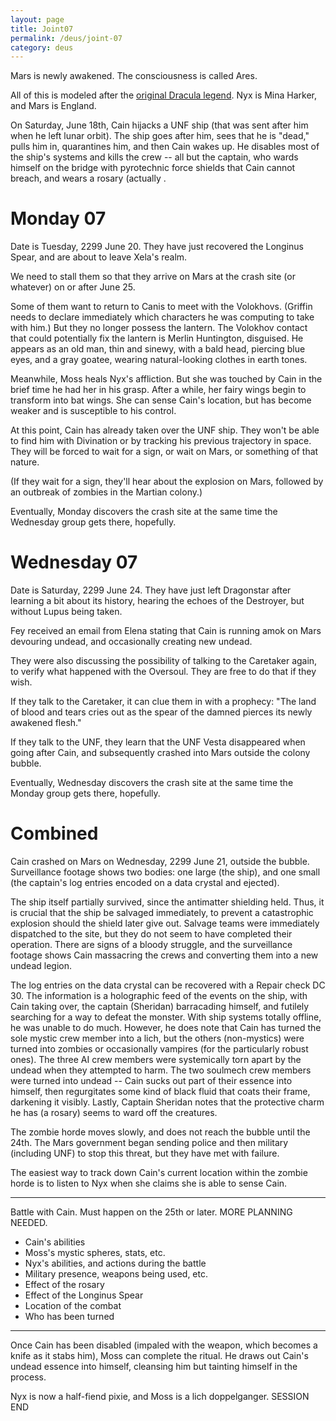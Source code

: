 ```yaml
---
layout: page
title: Joint07
permalink: /deus/joint-07
category: deus
---
```

Mars is newly awakened. The consciousness is called Ares.

All of this is modeled after the [original Dracula legend](http://education.yahoo.com/homework_help/cliffsnotes/dracula/22.html). Nyx is Mina Harker, and Mars is England.

On Saturday, June 18th, Cain hijacks a UNF ship (that was sent after him when he left lunar orbit). The ship goes after him, sees that he is &quot;dead,&quot; pulls him in, quarantines him, and then Cain wakes up. He disables most of the ship's systems and kills the crew -- all but the captain, who wards himself on the bridge with pyrotechnic force shields that Cain cannot breach, and wears a rosary (actually .


# Monday 07

Date is Tuesday, 2299 June 20. They have just recovered the Longinus Spear, and are about to leave Xela's realm.

We need to stall them so that they arrive on Mars at the crash site (or whatever) on or after June 25.

Some of them want to return to Canis to meet with the Volokhovs. (Griffin needs to declare immediately which characters he was computing to take with him.) But they no longer possess the lantern. The Volokhov contact that could potentially fix the lantern is Merlin Huntington, disguised. He appears as an old man, thin and sinewy, with a bald head, piercing blue eyes, and a gray goatee, wearing natural-looking clothes in earth tones.

Meanwhile, Moss heals Nyx's affliction. But she was touched by Cain in the brief time he had her in his grasp. After a while, her fairy wings begin to transform into bat wings. She can sense Cain's location, but has become weaker and is susceptible to his control.

At this point, Cain has already taken over the UNF ship. They won't be able to find him with Divination or by tracking his previous trajectory in space. They will be forced to wait for a sign, or wait on Mars, or something of that nature.

(If they wait for a sign, they'll hear about the explosion on Mars, followed by an outbreak of zombies in the Martian colony.)

Eventually, Monday discovers the crash site at the same time the Wednesday group gets there, hopefully.


# Wednesday 07

Date is Saturday, 2299 June 24. They have just left Dragonstar after learning a bit about its history, hearing the echoes of the Destroyer, but without Lupus being taken.

Fey received an email from Elena stating that Cain is running amok on Mars devouring undead, and occasionally creating new undead.

They were also discussing the possibility of talking to the Caretaker again, to verify what happened with the Oversoul. They are free to do that if they wish.

If they talk to the Caretaker, it can clue them in with a prophecy: &quot;The land of blood and tears cries out as the spear of the damned pierces its newly awakened flesh.&quot;

If they talk to the UNF, they learn that the UNF Vesta disappeared when going after Cain, and subsequently crashed into Mars outside the colony bubble.

Eventually, Wednesday discovers the crash site at the same time the Monday group gets there, hopefully.


# Combined

Cain crashed on Mars on Wednesday, 2299 June 21, outside the bubble. Surveillance footage shows two bodies: one large (the ship), and one small (the captain's log entries encoded on a data crystal and ejected).

The ship itself partially survived, since the antimatter shielding held. Thus, it is crucial that the ship be salvaged immediately, to prevent a catastrophic explosion should the shield later give out. Salvage teams were immediately dispatched to the site, but they do not seem to have completed their operation. There are signs of a bloody struggle, and the surveillance footage shows Cain massacring the crews and converting them into a new undead legion.

The log entries on the data crystal can be recovered with a Repair check DC 30. The information is a holographic feed of the events on the ship, with Cain taking over, the captain (Sheridan) barracading himself, and futilely searching for a way to defeat the monster. With ship systems totally offline, he was unable to do much. However, he does note that Cain has turned the sole mystic crew member into a lich, but the others (non-mystics) were turned into zombies or occasionally vampires (for the particularly robust ones). The three AI crew members were systemically torn apart by the undead when they attempted to harm. The two soulmech crew members were turned into undead -- Cain sucks out part of their essence into himself, then regurgitates some kind of black fluid that coats their frame, darkening it visibly. Lastly, Captain Sheridan notes that the protective charm he has (a rosary) seems to ward off the creatures.

The zombie horde moves slowly, and does not reach the bubble until the 24th. The Mars government began sending police and then military (including UNF) to stop this threat, but they have met with failure.

The easiest way to track down Cain's current location within the zombie horde is to listen to Nyx when she claims she is able to sense Cain.

-----

Battle with Cain. Must happen on the 25th or later. MORE PLANNING NEEDED.
* Cain's abilities
* Moss's mystic spheres, stats, etc.
* Nyx's abilities, and actions during the battle
* Military presence, weapons being used, etc.
* Effect of the rosary
* Effect of the Longinus Spear
* Location of the combat
* Who has been turned

-----

Once Cain has been disabled (impaled with the weapon, which becomes a knife as it stabs him), Moss can complete the ritual. He draws out Cain's undead essence into himself, cleansing him but tainting himself in the process.

Nyx is now a half-fiend pixie, and Moss is a lich doppelganger. SESSION END

